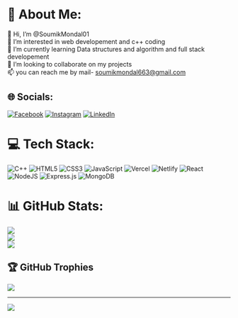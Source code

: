 # 💫 About Me:
👋 Hi, I’m @SoumikMondal01<br>👀 I’m interested in web developement and c++ coding<br>🌱 I’m currently learning Data structures and algorithm and full stack developement<br>💞️ I’m looking to collaborate on my projects<br>📫 you can reach me by mail- soumikmondal663@gmail.com


## 🌐 Socials:
[![Facebook](https://img.shields.io/badge/Facebook-%231877F2.svg?logo=Facebook&logoColor=white)](https://facebook.com/https://www.facebook.com/profile.php?id=100004488318045&mibextid=ZbWKwL) [![Instagram](https://img.shields.io/badge/Instagram-%23E4405F.svg?logo=Instagram&logoColor=white)](https://instagram.com/soumik_mondal_01) [![LinkedIn](https://img.shields.io/badge/LinkedIn-%230077B5.svg?logo=linkedin&logoColor=white)](https://linkedin.com/in/https://www.linkedin.com/in/soumik-mondal-93149a233) 

# 💻 Tech Stack:
![C++](https://img.shields.io/badge/c++-%2300599C.svg?style=for-the-badge&logo=c%2B%2B&logoColor=white) ![HTML5](https://img.shields.io/badge/html5-%23E34F26.svg?style=for-the-badge&logo=html5&logoColor=white) ![CSS3](https://img.shields.io/badge/css3-%231572B6.svg?style=for-the-badge&logo=css3&logoColor=white) ![JavaScript](https://img.shields.io/badge/javascript-%23323330.svg?style=for-the-badge&logo=javascript&logoColor=%23F7DF1E) ![Vercel](https://img.shields.io/badge/vercel-%23000000.svg?style=for-the-badge&logo=vercel&logoColor=white) ![Netlify](https://img.shields.io/badge/netlify-%23000000.svg?style=for-the-badge&logo=netlify&logoColor=#00C7B7) ![React](https://img.shields.io/badge/react-%2320232a.svg?style=for-the-badge&logo=react&logoColor=%2361DAFB) ![NodeJS](https://img.shields.io/badge/node.js-6DA55F?style=for-the-badge&logo=node.js&logoColor=white) ![Express.js](https://img.shields.io/badge/express.js-%23404d59.svg?style=for-the-badge&logo=express&logoColor=%2361DAFB) ![MongoDB](https://img.shields.io/badge/MongoDB-%234ea94b.svg?style=for-the-badge&logo=mongodb&logoColor=white)
# 📊 GitHub Stats:
![](https://github-readme-stats.vercel.app/api?username=SOUMIKmONDAL01&theme=radical&hide_border=false&include_all_commits=true&count_private=true)<br/>
![](https://github-readme-streak-stats.herokuapp.com/?user=SOUMIKmONDAL01&theme=radical&hide_border=false)<br/>
![](https://github-readme-stats.vercel.app/api/top-langs/?username=SOUMIKmONDAL01&theme=radical&hide_border=false&include_all_commits=true&count_private=true&layout=compact)

## 🏆 GitHub Trophies
![](https://github-profile-trophy.vercel.app/?username=SOUMIKmONDAL01&theme=radical&no-frame=false&no-bg=false&margin-w=4)

---
[![](https://visitcount.itsvg.in/api?id=SOUMIKmONDAL01&icon=0&color=0)](https://visitcount.itsvg.in)

<!-- Proudly created with GPRM ( https://gprm.itsvg.in ) -->
